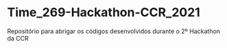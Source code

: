 # Time_269-Hackathon-CCR_2021
Repositório para abrigar os códigos desenvolvidos durante o 2º Hackathon da CCR
